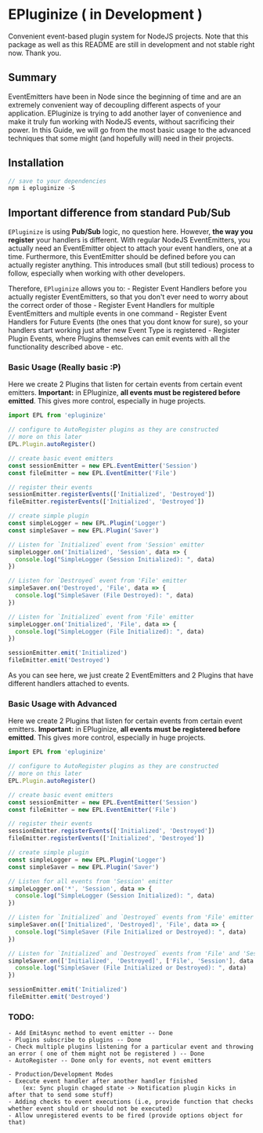 # EPluginize ( in Development )
Convenient event-based plugin system for NodeJS projects.
Note that this package as well as this README are still in development and not stable right now.
Thank you.

## Summary
EventEmitters have been in Node since the beginning of time and are an extremely convenient way of
decoupling different aspects of your application. EPluginize is trying to add another layer of convenience
and make it truly fun working with NodeJS events, without sacrificing their power.
In this Guide, we will go from the most basic usage to the advanced techniques that some might (and hopefully will) need in their projects.

## Installation
```js
// save to your dependencies
npm i epluginize -S
```

## Important difference from standard Pub/Sub
`EPluginize` is using **Pub/Sub** logic, no question here. However, **the way you register** your handlers is different.
With regular NodeJS EventEmitters, you actually need an EventEmitter object to attach your event handlers, one at a time.
Furthermore, this EventEmitter should be defined before you can actually register anything. This introduces small (but still tedious)
process to follow, especially when working with other developers.

Therefore, `EPluginize` allows you to:
    - Register Event Handlers before you actually register EventEmitters, so that you don't ever need to worry about the correct order of those
    - Register Event Handlers for multiple EventEmitters and multiple events in one command
    - Register Event Handlers for Future Events (the ones that you dont know for sure), so your handlers start working just after new Event Type is registered
    - Register Plugin Events, where Plugins themselves can emit events with all the functionality described above
    - etc.

### Basic Usage (Really basic :P)
Here we create 2 Plugins that listen for certain events from certain event emitters.
**Important:** in EPluginize, **all events must be registered before emitted**.
This gives more control, especially in huge projects.

```js
import EPL from 'epluginize'

// configure to AutoRegister plugins as they are constructed
// more on this later
EPL.Plugin.autoRegister()

// create basic event emitters
const sessionEmitter = new EPL.EventEmitter('Session')
const fileEmitter = new EPL.EventEmitter('File')

// register their events
sessionEmitter.registerEvents(['Initialized', 'Destroyed'])
fileEmitter.registerEvents(['Initialized', 'Destroyed'])

// create simple plugin
const simpleLogger = new EPL.Plugin('Logger')
const simpleSaver = new EPL.Plugin('Saver')

// Listen for `Initialized` event from 'Session' emitter
simpleLogger.on('Initialized', 'Session', data => {
  console.log("SimpleLogger (Session Initialized): ", data)
})

// Listen for `Destroyed` event from 'File' emitter
simpleSaver.on('Destroyed', 'File', data => {
  console.log("SimpleSaver (File Destroyed): ", data)
})

// Listen for `Initialized` event from 'File' emitter
simpleLogger.on('Initialized', 'File', data => {
  console.log("SimpleLogger (File Initialized): ", data)
})

sessionEmitter.emit('Initialized')
fileEmitter.emit('Destroyed')
```

As you can see here, we just create 2 EventEmitters and 2 Plugins that have different handlers attached to events.

### Basic Usage with Advanced 
Here we create 2 Plugins that listen for certain events from certain event emitters.
**Important:** in EPluginize, **all events must be registered before emitted**.
This gives more control, especially in huge projects.

```js
import EPL from 'epluginize'

// configure to AutoRegister plugins as they are constructed
// more on this later
EPL.Plugin.autoRegister()

// create basic event emitters
const sessionEmitter = new EPL.EventEmitter('Session')
const fileEmitter = new EPL.EventEmitter('File')

// register their events
sessionEmitter.registerEvents(['Initialized', 'Destroyed'])
fileEmitter.registerEvents(['Initialized', 'Destroyed'])

// create simple plugin
const simpleLogger = new EPL.Plugin('Logger')
const simpleSaver = new EPL.Plugin('Saver')

// Listen for all events from 'Session' emitter
simpleLogger.on('*', 'Session', data => {
  console.log("SimpleLogger (Session Initialized): ", data)
})

// Listen for `Initialized` and `Destroyed` events from 'File' emitter
simpleSaver.on(['Initialized', 'Destroyed]', 'File', data => {
  console.log("SimpleSaver (File Initialized or Destroyed): ", data)
})

// Listen for `Initialized` and `Destroyed` events from 'File' and 'Session' emitters
simpleSaver.on(['Initialized', 'Destroyed]', ['File', 'Session'], data => {
  console.log("SimpleSaver (File Initialized or Destroyed): ", data)
})

sessionEmitter.emit('Initialized')
fileEmitter.emit('Destroyed')
```

### TODO:
    - Add EmitAsync method to event emitter -- Done
    - Plugins subscribe to plugins -- Done
    - Check multiple plugins listening for a particular event and throwing an error ( one of them might not be registered ) -- Done
    - AutoRegister -- Done only for events, not event emitters

    - Production/Development Modes
    - Execute event handler after another handler finished
        (ex: Sync plugin chaged state -> Notification plugin kicks in after that to send some stuff)
    - Adding checks to event executions (i.e, provide function that checks whether event should or should not be executed)
    - Allow unregistered events to be fired (provide options object for that)
